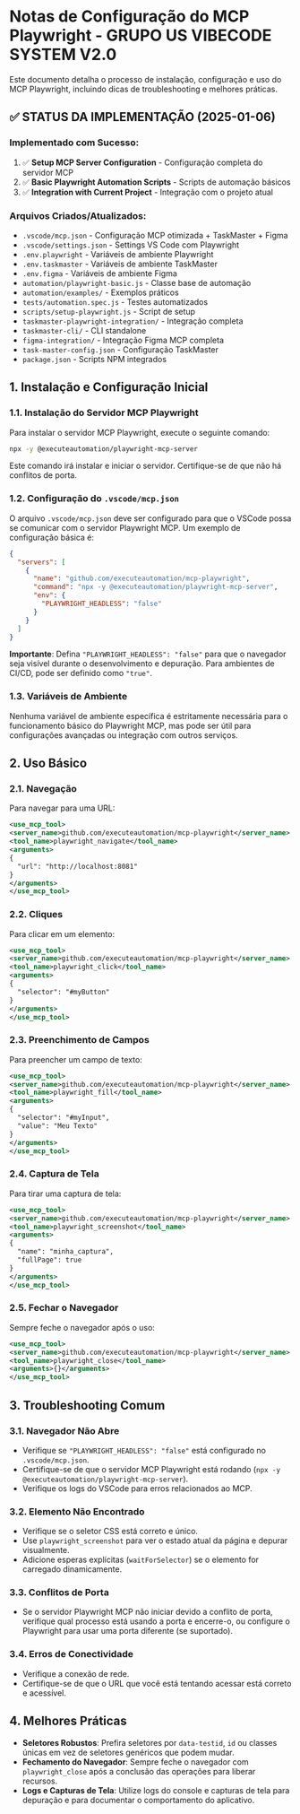# Notas de Configuração do MCP Playwright - GRUPO US VIBECODE SYSTEM V2.0

Este documento detalha o processo de instalação, configuração e uso do MCP Playwright, incluindo dicas de troubleshooting e melhores práticas.

## ✅ STATUS DA IMPLEMENTAÇÃO (2025-01-06)

### Implementado com Sucesso:
1. ✅ **Setup MCP Server Configuration** - Configuração completa do servidor MCP
2. ✅ **Basic Playwright Automation Scripts** - Scripts de automação básicos
3. ✅ **Integration with Current Project** - Integração com o projeto atual

### Arquivos Criados/Atualizados:
- `.vscode/mcp.json` - Configuração MCP otimizada + TaskMaster + Figma
- `.vscode/settings.json` - Settings VS Code com Playwright
- `.env.playwright` - Variáveis de ambiente Playwright
- `.env.taskmaster` - Variáveis de ambiente TaskMaster
- `.env.figma` - Variáveis de ambiente Figma
- `automation/playwright-basic.js` - Classe base de automação
- `automation/examples/` - Exemplos práticos
- `tests/automation.spec.js` - Testes automatizados
- `scripts/setup-playwright.js` - Script de setup
- `taskmaster-playwright-integration/` - Integração completa
- `taskmaster-cli/` - CLI standalone
- `figma-integration/` - Integração Figma MCP completa
- `task-master-config.json` - Configuração TaskMaster
- `package.json` - Scripts NPM integrados

## 1. Instalação e Configuração Inicial

### 1.1. Instalação do Servidor MCP Playwright
Para instalar o servidor MCP Playwright, execute o seguinte comando:
```bash
npx -y @executeautomation/playwright-mcp-server
```
Este comando irá instalar e iniciar o servidor. Certifique-se de que não há conflitos de porta.

### 1.2. Configuração do `.vscode/mcp.json`
O arquivo `.vscode/mcp.json` deve ser configurado para que o VSCode possa se comunicar com o servidor Playwright MCP. Um exemplo de configuração básica é:

```json
{
  "servers": [
    {
      "name": "github.com/executeautomation/mcp-playwright",
      "command": "npx -y @executeautomation/playwright-mcp-server",
      "env": {
        "PLAYWRIGHT_HEADLESS": "false"
      }
    }
  ]
}
```
**Importante**: Defina `"PLAYWRIGHT_HEADLESS": "false"` para que o navegador seja visível durante o desenvolvimento e depuração. Para ambientes de CI/CD, pode ser definido como `"true"`.

### 1.3. Variáveis de Ambiente
Nenhuma variável de ambiente específica é estritamente necessária para o funcionamento básico do Playwright MCP, mas pode ser útil para configurações avançadas ou integração com outros serviços.

## 2. Uso Básico

### 2.1. Navegação
Para navegar para uma URL:
```xml
<use_mcp_tool>
<server_name>github.com/executeautomation/mcp-playwright</server_name>
<tool_name>playwright_navigate</tool_name>
<arguments>
{
  "url": "http://localhost:8081"
}
</arguments>
</use_mcp_tool>
```

### 2.2. Cliques
Para clicar em um elemento:
```xml
<use_mcp_tool>
<server_name>github.com/executeautomation/mcp-playwright</server_name>
<tool_name>playwright_click</tool_name>
<arguments>
{
  "selector": "#myButton"
}
</arguments>
</use_mcp_tool>
```

### 2.3. Preenchimento de Campos
Para preencher um campo de texto:
```xml
<use_mcp_tool>
<server_name>github.com/executeautomation/mcp-playwright</server_name>
<tool_name>playwright_fill</tool_name>
<arguments>
{
  "selector": "#myInput",
  "value": "Meu Texto"
}
</arguments>
</use_mcp_tool>
```

### 2.4. Captura de Tela
Para tirar uma captura de tela:
```xml
<use_mcp_tool>
<server_name>github.com/executeautomation/mcp-playwright</server_name>
<tool_name>playwright_screenshot</tool_name>
<arguments>
{
  "name": "minha_captura",
  "fullPage": true
}
</arguments>
</use_mcp_tool>
```

### 2.5. Fechar o Navegador
Sempre feche o navegador após o uso:
```xml
<use_mcp_tool>
<server_name>github.com/executeautomation/mcp-playwright</server_name>
<tool_name>playwright_close</tool_name>
<arguments>{}</arguments>
</use_mcp_tool>
```

## 3. Troubleshooting Comum

### 3.1. Navegador Não Abre
- Verifique se `"PLAYWRIGHT_HEADLESS": "false"` está configurado no `.vscode/mcp.json`.
- Certifique-se de que o servidor MCP Playwright está rodando (`npx -y @executeautomation/playwright-mcp-server`).
- Verifique os logs do VSCode para erros relacionados ao MCP.

### 3.2. Elemento Não Encontrado
- Verifique se o seletor CSS está correto e único.
- Use `playwright_screenshot` para ver o estado atual da página e depurar visualmente.
- Adicione esperas explícitas (`waitForSelector`) se o elemento for carregado dinamicamente.

### 3.3. Conflitos de Porta
- Se o servidor Playwright MCP não iniciar devido a conflito de porta, verifique qual processo está usando a porta e encerre-o, ou configure o Playwright para usar uma porta diferente (se suportado).

### 3.4. Erros de Conectividade
- Verifique a conexão de rede.
- Certifique-se de que o URL que você está tentando acessar está correto e acessível.

## 4. Melhores Práticas

- **Seletores Robustos**: Prefira seletores por `data-testid`, `id` ou classes únicas em vez de seletores genéricos que podem mudar.
- **Fechamento do Navegador**: Sempre feche o navegador com `playwright_close` após a conclusão das operações para liberar recursos.
- **Logs e Capturas de Tela**: Utilize logs do console e capturas de tela para depuração e para documentar o comportamento do aplicativo.
